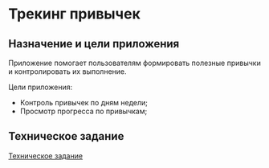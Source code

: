 # Трекинг привычек

## Назначение и цели приложения

Приложение помогает пользователям формировать полезные привычки и контролировать их выполнение.

Цели приложения:

* Контроль привычек по дням недели;
* Просмотр прогресса по привычкам;

## Техническое задание

[Техническое задание](https://github.com/Yandex-Practicum/iOS-TrackerApp-Public?tab=readme-ov-file)